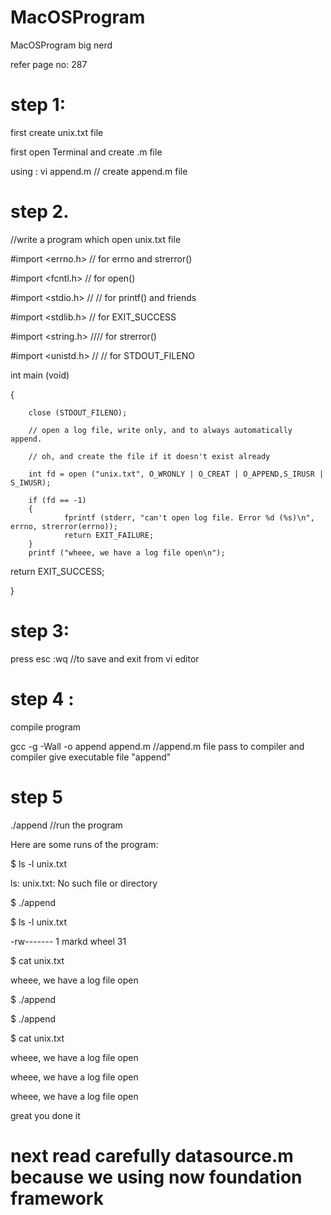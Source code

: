 # MacOSProgram
MacOSProgram big nerd

refer page no: 287
# step 1:
first create unix.txt file 

first open Terminal and create .m file

using : vi append.m  // create append.m file

# step 2.
//write a program which open unix.txt file


#import <errno.h> // for errno and strerror()

#import <fcntl.h> // for open()

#import <stdio.h> // // for printf() and friends

#import <stdlib.h> // for EXIT_SUCCESS

#import <string.h> //// for strerror()

#import <unistd.h> // // for STDOUT_FILENO

int main (void)

  {

        close (STDOUT_FILENO);
        
        // open a log file, write only, and to always automatically append.
        
        // oh, and create the file if it doesn't exist already
        
        int fd = open ("unix.txt", O_WRONLY | O_CREAT | O_APPEND,S_IRUSR | S_IWUSR);
        
        if (fd == -1)
        {
                fprintf (stderr, "can't open log file. Error %d (%s)\n", errno, strerror(errno));
                return EXIT_FAILURE;
        }
        printf ("wheee, we have a log file open\n");
        
  return EXIT_SUCCESS;

  }

# step 3:

press esc :wq    //to save and exit from vi editor

# step 4 :
compile program 

gcc -g -Wall -o append append.m
//append.m file pass to compiler and compiler give executable file "append"

# step 5
./append   //run the program

Here are some runs of the program:

$ ls -l unix.txt

ls: unix.txt: No such file or directory

$ ./append

$ ls -l unix.txt

-rw------- 1 markd wheel 31

$ cat unix.txt

wheee, we have a log file open

$ ./append

$ ./append

$ cat unix.txt

wheee, we have a log file open 

wheee, we have a log file open 

wheee, we have a log file open


great you done it

# next read carefully datasource.m because we using now foundation framework


